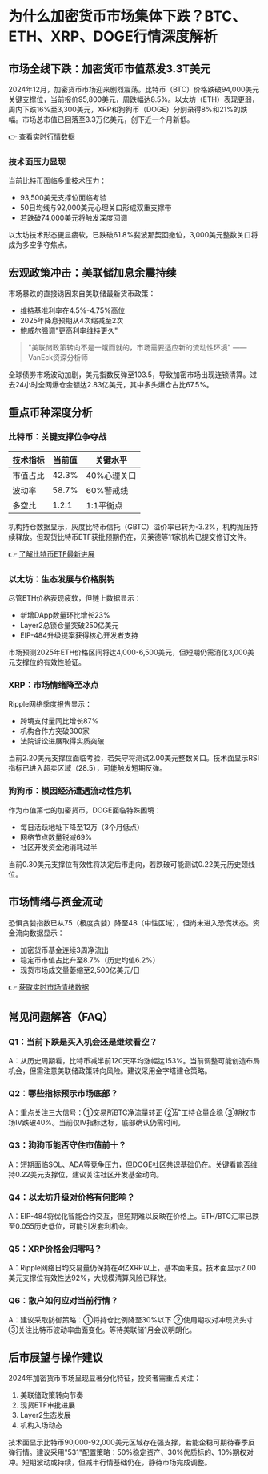 # 为什么加密货币市场集体下跌？BTC、ETH、XRP、DOGE行情深度解析

## 市场全线下跌：加密货币市值蒸发3.3T美元

2024年12月，加密货币市场迎来剧烈震荡。比特币（BTC）价格跌破94,000美元关键支撑位，当前报价95,800美元，周跌幅达8.5%。以太坊（ETH）表现更弱，周内下跌16%至3,300美元，XRP和狗狗币（DOGE）分别录得8%和21%的跌幅。市场总市值已回落至3.3万亿美元，创下近一个月新低。

👉 [查看实时行情数据](https://bit.ly/okx_welcome)

### 技术面压力显现
当前比特币面临多重技术压力：
- 93,500美元支撑位面临考验
- 50日均线与92,000美元心理关口形成双重支撑带
- 若跌破74,000美元将触发深度回调

以太坊技术形态更显疲软，已跌破61.8%斐波那契回撤位，3,000美元整数关口将成为多空争夺焦点。

## 宏观政策冲击：美联储加息余震持续

市场暴跌的直接诱因来自美联储最新货币政策：
- 维持基准利率在4.5%-4.75%高位
- 2025年降息预期从4次缩减至2次
- 鲍威尔强调"更高利率维持更久"

> "美联储政策转向不是一蹴而就的，市场需要适应新的流动性环境" —— VanEck资深分析师

全球债券市场波动加剧，美元指数反弹至103.5，导致加密市场出现连锁清算。过去24小时全网爆仓金额达2.83亿美元，其中多头爆仓占比67.5%。

## 重点币种深度分析

### 比特币：关键支撑位争夺战
| 技术指标 | 当前值 | 关键水平 |
|---------|--------|----------|
| 市值占比 | 42.3% | 40%心理关口 |
| 波动率 | 58.7% | 60%警戒线 |
| 多空比 | 1.2:1 | 1:1平衡点 |

机构持仓数据显示，灰度比特币信托（GBTC）溢价率已转为-3.2%，机构抛压持续释放。但现货比特币ETF获批预期仍在，贝莱德等11家机构已提交修订文件。

👉 [了解比特币ETF最新进展](https://bit.ly/okx_welcome)

### 以太坊：生态发展与价格脱钩
尽管ETH价格表现疲软，但链上数据显示：
- 新增DApp数量环比增长23%
- Layer2总锁仓量突破250亿美元
- EIP-484升级提案获得核心开发者支持

市场预测2025年ETH价格区间将达4,000-6,500美元，但短期仍需消化3,000美元支撑位的有效性验证。

### XRP：市场情绪降至冰点
Ripple网络季度报告显示：
- 跨境支付量同比增长87%
- 机构合作方突破300家
- 法院诉讼进展取得实质突破

当前2.20美元支撑位面临考验，若失守将测试2.00美元整数关口。技术面显示RSI指标已进入超卖区域（28.5），可能触发短期反弹。

### 狗狗币：模因经济遭遇流动性危机
作为市值第七的加密货币，DOGE面临特殊困境：
- 每日活跃地址下降至12万（3个月低点）
- 网络节点数量锐减69%
- 社区开发资金池消耗过半

当前0.30美元支撑位有效性将决定后市走向，若跌破可能测试0.22美元历史颈线位。

## 市场情绪与资金流动

恐惧贪婪指数已从75（极度贪婪）降至48（中性区域），但尚未进入恐慌状态。资金流向数据显示：
- 加密货币基金连续3周净流出
- 稳定币市值占比升至8.7%（历史均值6.2%）
- 现货市场成交量萎缩至2,500亿美元/日

👉 [获取实时市场情绪数据](https://bit.ly/okx_welcome)

## 常见问题解答（FAQ）

### Q1：当前下跌是买入机会还是继续看空？
A：从历史周期看，比特币减半前120天平均涨幅达153%。当前调整可能创造布局机会，但需注意美联储政策转向风险。建议采用金字塔建仓策略。

### Q2：哪些指标预示市场底部？
A：重点关注三大信号：①交易所BTC净流量转正 ②矿工持仓量企稳 ③期权市场IV跌破40%。当前仅IV指标达标，底部确认仍需时间。

### Q3：狗狗币能否守住市值前十？
A：短期面临SOL、ADA等竞争压力，但DOGE社区共识基础仍在。关键看能否维持0.22美元支撑位，建议关注社区开发基金动向。

### Q4：以太坊升级对价格有何影响？
A：EIP-484将优化智能合约交互，但短期难以反映在价格上。ETH/BTC汇率已跌至0.055历史低位，可能引发套利机会。

### Q5：XRP价格会归零吗？
A：Ripple网络日均交易量仍保持在4亿XRP以上，基本面未变。技术面显示2.00美元支撑位有效性达92%，大规模清算风险已释放。

### Q6：散户如何应对当前行情？
A：建议采取防御策略：①将持仓比例降至30%以下 ②使用期权对冲现货头寸 ③关注比特币波动率曲面变化。等待美联储1月会议明朗化。

## 后市展望与操作建议

2024年加密货币市场呈现显著分化特征，投资者需重点关注：
1. 美联储政策转向节奏
2. 现货ETF审批进展
3. Layer2生态发展
4. 机构入场动态

技术面显示比特币90,000-92,000美元区域存在强支撑，若能企稳可期待春季反弹行情。建议采用"531"配置策略：50%稳定资产、30%优质标的、10%期权对冲。短期波动或持续，但减半行情基础仍在，静待市场完成调整。